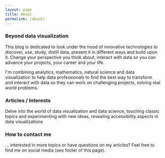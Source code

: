 ```yaml
---
layout: page
title: About
permalink: /about/
---
```




### Beyond data visualization

This blog is dedicated to look under the hood of innovative technologies to discover, use, study, distill data, present it in different ways and build upon it. Change your perspective you think about, interact with data so you can advance your projects, your career and your life.

I'm combining analytics, mathematics, natural science and data visualization to help data professionals to find the best way to transform and interact with data so they can work on challenging projects, solving real world problems.


### Articles / Interests

Delve into the world of data visualization and data science, touching classic topics and experimenting with new ideas, revealing accessibility aspects in data visualizations <i class="fa-solid fa-universal-access"></i>


### How to contact me

... interested in more topics or have questions on my articles? Feel free to find me on social media (see footer of this page).
